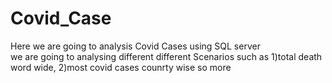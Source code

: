 # Covid_Case
Here we are going to analysis Covid Cases using SQL server  
we are going to analysing different different Scenarios
such as 
1)total death word wide, 
2)most covid cases counrty  wise so more
